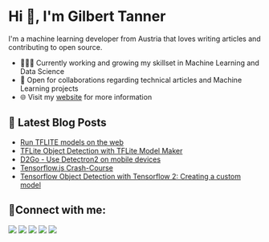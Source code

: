 # Hi 👋, I'm Gilbert Tanner

I'm a machine learning developer from Austria that loves writing articles and contributing to open source.

- 👨🏽‍💻 Currently working and growing my skillset in Machine Learning and Data Science
- 🤝 Open for collaborations regarding technical articles and Machine Learning projects
- 🌐 Visit my [website](https://gilberttanner.com) for more information

## 📕 Latest Blog Posts
<!-- BLOG-POST-LIST:START -->
- [Run TFLITE models on the web](https://gilberttanner.com/blog/run-tflite-models-on-the-web/)
- [TFLite Object Detection with TFLite Model Maker](https://gilberttanner.com/blog/tflite-model-maker-object-detection/)
- [D2Go - Use Detectron2 on mobile devices](https://gilberttanner.com/blog/d2go-use-detectron2-on-mobile-devices/)
- [Tensorflow.js Crash-Course](https://gilberttanner.com/blog/tensorflow-js-crash-course/)
- [Tensorflow Object Detection with Tensorflow 2: Creating a custom model](https://gilberttanner.com/blog/tensorflow-object-detection-with-tensorflow-2-creating-a-custom-model/)
<!-- BLOG-POST-LIST:END -->

## 🤝Connect with me:

<p align = "center">

[<img src ="https://img.shields.io/badge/website-%23.svg?&style=for-the-badge&logo=&logoColor=white%22&color=black">](https://gilberttanner.com)
[<img src="https://img.shields.io/badge/twitter-%231DA1F2.svg?&style=for-the-badge&logo=twitter&logoColor=white&color=black" />](https://twitter.com/tanner__gilbert) 
[<img src="https://img.shields.io/badge/LinkedIn-%2312100E.svg?&style=for-the-badge&logo=linkedin&logoColor=white&color=black" />](https://www.linkedin.com/in/gilbert-tanner/)
[<img src="https://img.shields.io/badge/YouTube-%2312100E.svg?&style=for-the-badge&logo=youtube&logoColor=white&color=black" />](https://www.youtube.com/c/GilbertTanner)
[<img src="https://img.shields.io/badge/Instagram-%2312100E.svg?&style=for-the-badge&logo=instagram&logoColor=white&color=black" />](https://www.instagram.com/gilbert__tanner/)
</p>
